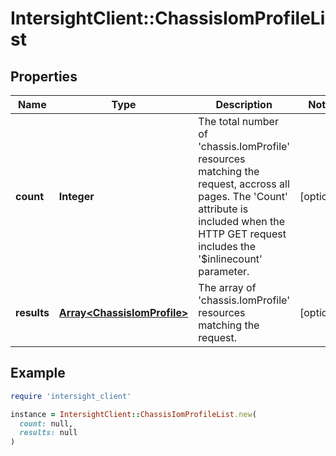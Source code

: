 # IntersightClient::ChassisIomProfileList

## Properties

| Name | Type | Description | Notes |
| ---- | ---- | ----------- | ----- |
| **count** | **Integer** | The total number of &#39;chassis.IomProfile&#39; resources matching the request, accross all pages. The &#39;Count&#39; attribute is included when the HTTP GET request includes the &#39;$inlinecount&#39; parameter. | [optional] |
| **results** | [**Array&lt;ChassisIomProfile&gt;**](ChassisIomProfile.md) | The array of &#39;chassis.IomProfile&#39; resources matching the request. | [optional] |

## Example

```ruby
require 'intersight_client'

instance = IntersightClient::ChassisIomProfileList.new(
  count: null,
  results: null
)
```

